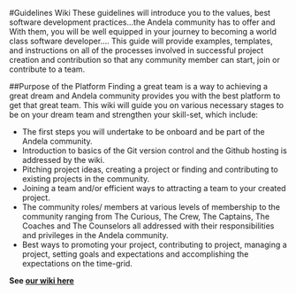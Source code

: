 #Guidelines Wiki
These guidelines will introduce you to the values, best software development practices...the Andela community has to offer and 
With them, you will be well equipped in your journey to becoming a world class software developer.... 
This guide will provide examples, templates, and instructions on all of the processes involved in successful project creation and contribution so that any community member can start, join or contribute to a team. 

##Purpose of the Platform
Finding a great team is a way to achieving a great dream and Andela community provides you with the best platform to get that great team. 
This wiki will guide you on various necessary stages to be on your dream team and strengthen your skill-set, which include:
  * The first steps you will undertake to be onboard and be part of the Andela community.
  * Introduction to basics of the Git version control and the Github hosting is addressed by the wiki.
  * Pitching project ideas, creating a project or finding and contributing to existing projects in the community.
  * Joining a team and/or efficient ways to attracting a team to your created project.
  * The community roles/ members at various levels of membership to the community ranging from The Curious, The Crew, 
   The Captains, The Coaches and The Counselors all addressed with their responsibilities and privileges in the Andela community.
  * Best ways to promoting your project, contributing to project, managing a project, setting goals and expectations and accomplishing the 
   expectations on the time-grid.

**See [our wiki here](https://github.com/LetsOpen/guidelines/wiki)**

